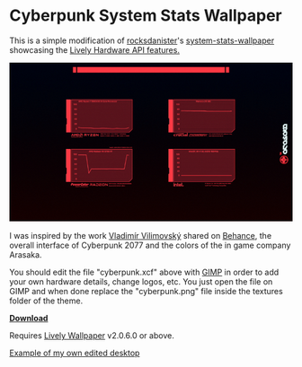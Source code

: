 # Cyberpunk System Stats Wallpaper
This is a simple modification of [rocksdanister](https://github.com/rocksdanister)'s [system-stats-wallpaper
](https://github.com/rocksdanister/system-stats-wallpaper) showcasing the [Lively Hardware API features.](https://github.com/rocksdanister/lively/wiki/Web-Guide-V-:-System-Data)

![Screenshot of the wallpaper](https://raw.githubusercontent.com/lucas8913/system-stats-wallpaper-cyberpunk/main/descriptionImage.gif)

I was inspired by the work [Vladimír Vilimovský](https://www.behance.net/vladimirvilimovsky) shared on [Behance](https://www.behance.net/gallery/133185623/Cyberpunk-2077User-Interface-(Part-2)/modules/824938222), the overall interface of Cyberpunk 2077 and the colors of the in game company Arasaka.

You should edit the file "cyberpunk.xcf" above with [GIMP](https://www.gimp.org/) in order to add your own hardware details, change logos, etc. You just open the file on GIMP and when done replace the "cyberpunk.png" file inside the textures folder of the theme.

[**Download**](https://github.com/lucas8913/system-stats-wallpaper-cyberpunk/releases)

Requires [Lively Wallpaper](https://github.com/rocksdanister/lively) v2.0.6.0 or above.

[Example of my own edited desktop](https://www.deviantart.com/lucas891/art/Arasaka-Desktop-SSC23-967635789)
